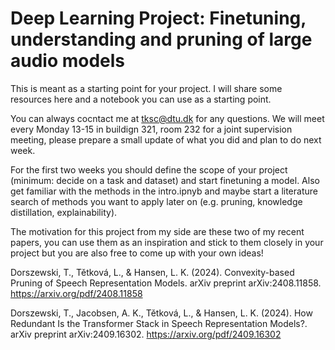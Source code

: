 # Deep Learning Project: Finetuning, understanding and pruning of large audio models

This is meant as a starting point for your project. I will share some resources here and a notebook you can use as a starting point. 

You can always cocntact me at tksc@dtu.dk for any questions. We will meet every Monday 13-15 in buildign 321, room 232 for a joint supervision meeting, please prepare a small update of what you did and plan to do next week. 

For the first two weeks you should define the scope of your project (minimum: decide on a task and dataset) and start finetuning a model. Also get familiar with the methods in the intro.ipnyb and maybe start a literature search of methods you want to apply later on (e.g. pruning, knowledge distillation, explainability). 

The motivation for this project from my side are these two of my recent papers, you can use them as an inspiration and stick to them closely in your project but you are also free to come up with your own ideas!

Dorszewski, T., Tětková, L., & Hansen, L. K. (2024). Convexity-based Pruning of Speech Representation Models. arXiv preprint arXiv:2408.11858. https://arxiv.org/pdf/2408.11858 

Dorszewski, T., Jacobsen, A. K., Tětková, L., & Hansen, L. K. (2024). How Redundant Is the Transformer Stack in Speech Representation Models?. arXiv preprint arXiv:2409.16302. https://arxiv.org/pdf/2409.16302
